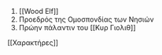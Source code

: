 1. [[Wood Elf]] 
2. Προεδρός της Ομοσπονδίας των Νησιών
3. Πρώην πάλαντιν του [[Κυρ Γιολιθ]]

[[Χαρακτήρες]]